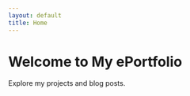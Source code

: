 ```yaml
---
layout: default
title: Home
---
```


<h1>Welcome to My ePortfolio</h1>
<p>Explore my projects and blog posts.</p>
